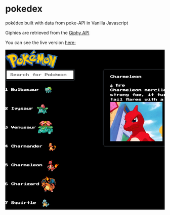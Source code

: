 # pokedex

pokédex built with data from poke-API in Vanilla Javascript

Giphies are retrieved from the [Giphy API](https://developers.giphy.com/)

You can see the live version [here:](https://littlemousey.github.io/pokedex/)

![pokedex screenshot](pokedex-vanilla.png)
